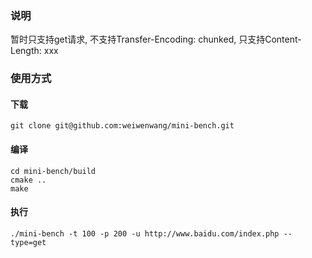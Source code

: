 ### 说明

暂时只支持get请求, 不支持Transfer-Encoding: chunked, 只支持Content-Length: xxx

### 使用方式

#### 下载

```
git clone git@github.com:weiwenwang/mini-bench.git
```

#### 编译

```
cd mini-bench/build
cmake ..
make
```

#### 执行

```apple js
./mini-bench -t 100 -p 200 -u http://www.baidu.com/index.php --type=get
```

